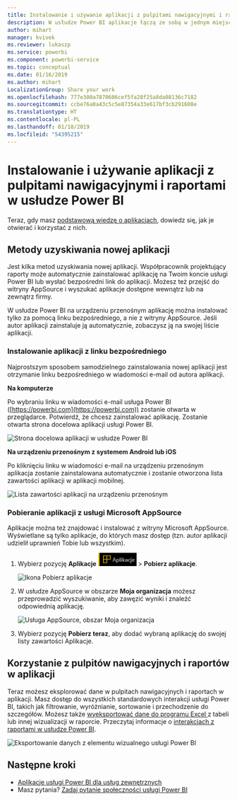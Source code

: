 ```yaml
---
title: Instalowanie i używanie aplikacji z pulpitami nawigacyjnymi i raportami w usłudze Power BI
description: W usłudze Power BI aplikacje łączą ze sobą w jednym miejscu wszystkie powiązane pulpity nawigacyjne i raporty.
author: mihart
manager: kvivek
ms.reviewer: lukaszp
ms.service: powerbi
ms.component: powerbi-service
ms.topic: conceptual
ms.date: 01/16/2019
ms.author: mihart
LocalizationGroup: Share your work
ms.openlocfilehash: 777e300a7870606cef5fa28f25a8da08136c7182
ms.sourcegitcommit: ccbe76a0a43c5c5e87354a33e617bf3cb291608e
ms.translationtype: HT
ms.contentlocale: pl-PL
ms.lasthandoff: 01/18/2019
ms.locfileid: "54395215"
---
```

# <a name="install-and-use-apps-with-dashboards-and-reports-in-power-bi"></a>Instalowanie i używanie aplikacji z pulpitami nawigacyjnymi i raportami w usłudze Power BI
Teraz, gdy masz [podstawową wiedzę o aplikacjach](end-user-apps.md), dowiedz się, jak je otwierać i korzystać z nich. 

## <a name="ways-to-get-a-new-app"></a>Metody uzyskiwania nowej aplikacji
Jest kilka metod uzyskiwania nowej aplikacji. Współpracownik projektujący raporty może automatycznie zainstalować aplikację na Twoim koncie usługi Power BI lub wysłać bezpośredni link do aplikacji. Możesz też przejść do witryny AppSource i wyszukać aplikacje dostępne wewnątrz lub na zewnątrz firmy. 

W usłudze Power BI na urządzeniu przenośnym aplikację można instalować tylko za pomocą linku bezpośredniego, a nie z witryny AppSource. Jeśli autor aplikacji zainstaluje ją automatycznie, zobaczysz ją na swojej liście aplikacji.

### <a name="install-an-app-from-a-direct-link"></a>Instalowanie aplikacji z linku bezpośredniego
Najprostszym sposobem samodzielnego zainstalowania nowej aplikacji jest otrzymanie linku bezpośredniego w wiadomości e-mail od autora aplikacji.  

**Na komputerze** 

Po wybraniu linku w wiadomości e-mail usługa Power BI ([https://powerbi.com](https://powerbi.com)) zostanie otwarta w przeglądarce. Potwierdź, że chcesz zainstalować aplikację. Zostanie otwarta strona docelowa aplikacji usługi Power BI.

![Strona docelowa aplikacji w usłudze Power BI](./media/end-user-app-view/power-bi-app-landing-page-opportunity-480.png)

**Na urządzeniu przenośnym z systemem Android lub iOS** 

Po kliknięciu linku w wiadomości e-mail na urządzeniu przenośnym aplikacja zostanie zainstalowana automatycznie i zostanie otworzona lista zawartości aplikacji w aplikacji mobilnej. 

![Lista zawartości aplikacji na urządzeniu przenośnym](./media/end-user-app-view/power-bi-app-index-it-spend-360.png)

### <a name="get-the-app-from-microsoft-appsource"></a>Pobieranie aplikacji z usługi Microsoft AppSource
Aplikacje można też znajdować i instalować z witryny Microsoft AppSource. Wyświetlane są tylko aplikacje, do których masz dostęp (tzn. autor aplikacji udzielił uprawnień Tobie lub wszystkim).

1. Wybierz pozycję **Aplikacje** ![Pozycja Aplikacje w lewym okienku nawigacji](./media/end-user-apps/power-bi-apps-bar.png) > **Pobierz aplikacje**. 
   
     ![Ikona Pobierz aplikacje](./media/end-user-app-view/power-bi-get-apps.png)
2. W usłudze AppSource w obszarze **Moja organizacja** możesz przeprowadzić wyszukiwanie, aby zawęzić wyniki i znaleźć odpowiednią aplikację.
   
     ![Usługa AppSource, obszar Moja organizacja](./media/end-user-app-view/power-bi-appsource-my-org.png)
3. Wybierz pozycję **Pobierz teraz**, aby dodać wybraną aplikację do swojej listy zawartości Aplikacje. 

## <a name="interact-with-the-dashboards-and-reports-in-the-app"></a>Korzystanie z pulpitów nawigacyjnych i raportów w aplikacji
Teraz możesz eksplorować dane w pulpitach nawigacyjnych i raportach w aplikacji. Masz dostęp do wszystkich standardowych interakcji usługi Power BI, takich jak filtrowanie, wyróżnianie, sortowanie i przechodzenie do szczegółów. Możesz także [wyeksportować dane do programu Excel ](end-user-export-data.md) z tabeli lub innej wizualizacji w raporcie. Przeczytaj informacje o [interakcjach z raportami w usłudze Power BI](end-user-reading-view.md). 

![Eksportowanie danych z elementu wizualnego usługi Power BI](./media/end-user-app-view/power-bi-service-export-data-visual.png)


## <a name="next-steps"></a>Następne kroki
* [Aplikacje usługi Power BI dla usług zewnętrznych](end-user-connect-to-services.md)
* Masz pytania? [Zadaj pytanie społeczności usługi Power BI](http://community.powerbi.com/)

